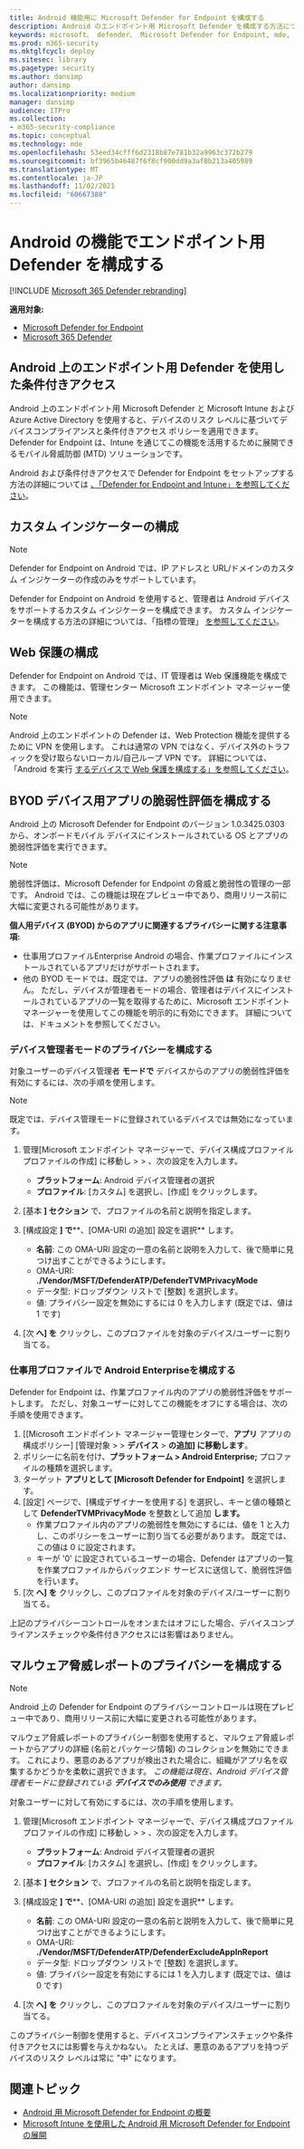 ```yaml
---
title: Android 機能用に Microsoft Defender for Endpoint を構成する
description: Android のエンドポイント用 Microsoft Defender を構成する方法について説明します。
keywords: microsoft、 defender、 Microsoft Defender for Endpoint, mde, android, configuration
ms.prod: m365-security
ms.mktglfcycl: deploy
ms.sitesec: library
ms.pagetype: security
ms.author: dansimp
author: dansimp
ms.localizationpriority: medium
manager: dansimp
audience: ITPro
ms.collection:
- m365-security-compliance
ms.topic: conceptual
ms.technology: mde
ms.openlocfilehash: 53eed34cfff6d2318b87e781b32a9963c372b279
ms.sourcegitcommit: bf3965b46487f6f8cf900dd9a3af8b213a405989
ms.translationtype: MT
ms.contentlocale: ja-JP
ms.lasthandoff: 11/02/2021
ms.locfileid: "60667388"
---
```

# <a name="configure-defender-for-endpoint-on-android-features"></a>Android の機能でエンドポイント用 Defender を構成する

[!INCLUDE [Microsoft 365 Defender rebranding](../../includes/microsoft-defender.md)]

**適用対象:**
- [Microsoft Defender for Endpoint](https://go.microsoft.com/fwlink/p/?linkid=2154037)
- [Microsoft 365 Defender](https://go.microsoft.com/fwlink/?linkid=2118804)

## <a name="conditional-access-with-defender-for-endpoint-on-android"></a>Android 上のエンドポイント用 Defender を使用した条件付きアクセス

Android 上のエンドポイント用 Microsoft Defender と Microsoft Intune および Azure Active Directory を使用すると、デバイスのリスク レベルに基づいてデバイスコンプライアンスと条件付きアクセス ポリシーを適用できます。 Defender for Endpoint は、Intune を通じてこの機能を活用するために展開できるモバイル脅威防御 (MTD) ソリューションです。

Android および条件付きアクセスで Defender for Endpoint をセットアップする方法の詳細については [、「Defender for Endpoint and Intune」を参照してください](/mem/intune/protect/advanced-threat-protection)。

## <a name="configure-custom-indicators"></a>カスタム インジケーターの構成

> [!NOTE]
> Defender for Endpoint on Android では、IP アドレスと URL/ドメインのカスタム インジケーターの作成のみをサポートしています。

Defender for Endpoint on Android を使用すると、管理者は Android デバイスをサポートするカスタム インジケーターを構成できます。 カスタム インジケーターを構成する方法の詳細については、「指標の管理」 [を参照してください](manage-indicators.md)。

## <a name="configure-web-protection"></a>Web 保護の構成
Defender for Endpoint on Android では、IT 管理者は Web 保護機能を構成できます。 この機能は、管理センター Microsoft エンドポイント マネージャー使用できます。

> [!NOTE]
> Android 上のエンドポイントの Defender は、Web Protection 機能を提供するために VPN を使用します。 これは通常の VPN ではなく、デバイス外のトラフィックを受け取らないローカル/自己ループ VPN です。
> 詳細については、「Android を実行 [するデバイスで Web 保護を構成する」を参照してください](/mem/intune/protect/advanced-threat-protection-manage-android)。


## <a name="configure-vulnerability-assessment-of-apps-for-byod-devices"></a>BYOD デバイス用アプリの脆弱性評価を構成する

Android 上の Microsoft Defender for Endpoint のバージョン 1.0.3425.0303 から、オンボードモバイル デバイスにインストールされている OS とアプリの脆弱性評価を実行できます。

> [!NOTE]
> 脆弱性評価は、Microsoft [](next-gen-threat-and-vuln-mgt.md) Defender for Endpoint の脅威と脆弱性の管理の一部です。 Android では、この機能は現在プレビュー中であり、商用リリース前に大幅に変更される可能性があります。

**個人用デバイス (BYOD) からのアプリに関連するプライバシーに関する注意事項:**

- 仕事用プロファイルEnterprise Android の場合、作業プロファイルにインストールされているアプリだけがサポートされます。
- 他の BYOD モードでは、既定では、アプリの脆弱性評価 **は** 有効になりません。 ただし、デバイスが管理者モードの場合、管理者はデバイスにインストールされているアプリの一覧を取得するために、Microsoft エンドポイント マネージャーを使用してこの機能を明示的に有効にできます。 詳細については、ドキュメントを参照してください。

### <a name="configure-privacy-for-device-administrator-mode"></a>デバイス管理者モードのプライバシーを構成する

対象ユーザーのデバイス管理者 **モードで** デバイスからのアプリの脆弱性評価を有効にするには、次の手順を使用します。 

> [!NOTE]
> 既定では、デバイス管理モードに登録されているデバイスでは無効になっています。

1. 管理[Microsoft エンドポイント マネージャーで、[](https://go.microsoft.com/fwlink/?linkid=2109431)デバイス構成プロファイルプロファイルの作成] に移動し  >    >  、次の設定を入力します。

   - **プラットフォーム**: Android デバイス管理者の選択
   - **プロファイル**: [カスタム] を選択し、[作成] をクリックします。

2. [基本 **] セクション** で、プロファイルの名前と説明を指定します。

3. [構成設定 **] で****、[OMA-URI の追加] 設定を選択** します。

   - **名前**: この OMA-URI 設定の一意の名前と説明を入力して、後で簡単に見つけ出すことができるようにします。
   - OMA-URI: **./Vendor/MSFT/DefenderATP/DefenderTVMPrivacyMode**
   - データ型: ドロップダウン リストで [整数] を選択します。
   - 値: プライバシー設定を無効にするには 0 を入力します (既定では、値は 1 です)

4. [次 **へ] を** クリックし、このプロファイルを対象のデバイス/ユーザーに割り当てる。

### <a name="configure-privacy-for-android-enterprise-work-profile"></a>仕事用プロファイルで Android Enterpriseを構成する

Defender for Endpoint は、作業プロファイル内のアプリの脆弱性評価をサポートします。 ただし、対象ユーザーに対してこの機能をオフにする場合は、次の手順を使用できます。

1. [[Microsoft エンドポイント マネージャー管理センターで、[](https://go.microsoft.com/fwlink/?linkid=2109431)**アプリ** アプリの構成ポリシー] [管理対象  >    >  **デバイス**  >  **の追加] に移動します**。
2. ポリシーに名前を付け、**プラットフォーム > Android Enterprise;** プロファイルの種類を選択します。
3. ターゲット **アプリとして [Microsoft Defender for Endpoint]** を選択します。
4. [設定] ページで、[構成デザイナーを使用する] を選択し、キーと値の種類として **DefenderTVMPrivacyMode** を整数として追加 **します。**
   - 作業プロファイル内のアプリの脆弱性を無効にするには、値を 1 と入力し、このポリシーをユーザーに割り当てる必要があります。 既定では、この値は 0 に設定されます。
   - キーが '0' に設定されているユーザーの場合、Defender はアプリの一覧を作業プロファイルからバックエンド サービスに送信して、脆弱性評価を行います。
5. [次 **へ] を** クリックし、このプロファイルを対象のデバイス/ユーザーに割り当てる。

上記のプライバシーコントロールをオンまたはオフにした場合、デバイスコンプライアンスチェックや条件付きアクセスには影響はありません。


## <a name="configure-privacy-for-malware-threat-report"></a>マルウェア脅威レポートのプライバシーを構成する

> [!NOTE]
> Android 上の Defender for Endpoint のプライバシーコントロールは現在プレビュー中であり、商用リリース前に大幅に変更される可能性があります。

マルウェア脅威レポートのプライバシー制御を使用すると、マルウェア脅威レポートからアプリの詳細 (名前とパッケージ情報) のコレクションを無効にできます。 これにより、悪意のあるアプリが検出された場合に、組織がアプリ名を収集するかどうかを柔軟に選択できます。 *この機能は現在、Android デバイス管理者モードに登録されている **デバイスでのみ使用** できます。*

対象ユーザーに対して有効にするには、次の手順を使用します。

1. 管理[Microsoft エンドポイント マネージャーで、[](https://go.microsoft.com/fwlink/?linkid=2109431)デバイス構成プロファイルプロファイルの作成] に移動し  >    >  、次の設定を入力します。

   - **プラットフォーム**: Android デバイス管理者の選択
   - **プロファイル**: [カスタム] を選択し、[作成] をクリックします。

2. [基本 **] セクション** で、プロファイルの名前と説明を指定します。

3. [構成設定 **] で****、[OMA-URI の追加] 設定を選択** します。

   - **名前**: この OMA-URI 設定の一意の名前と説明を入力して、後で簡単に見つけ出すことができるようにします。
   - OMA-URI: **./Vendor/MSFT/DefenderATP/DefenderExcludeAppInReport**
   - データ型: ドロップダウン リストで [整数] を選択します。
   - 値: プライバシー設定を有効にするには 1 を入力します (既定では、値は 0 です)

4. [次 **へ] を** クリックし、このプロファイルを対象のデバイス/ユーザーに割り当てる。

このプライバシー制御を使用すると、デバイスコンプライアンスチェックや条件付きアクセスには影響を与えかねない。 たとえば、悪意のあるアプリを持つデバイスのリスク レベルは常に "中" になります。

## <a name="related-topics"></a>関連トピック

- [Android 用 Microsoft Defender for Endpoint の概要](microsoft-defender-endpoint-android.md)
- [Microsoft Intune を使用した Android 用 Microsoft Defender for Endpoint の展開](android-intune.md)
